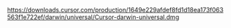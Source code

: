 https://downloads.cursor.com/production/1649e229afdef8fd1d18ea173f063563f1e722ef/darwin/universal/Cursor-darwin-universal.dmg
